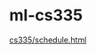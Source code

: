 # ml-cs335

[cs335/schedule.html](https://people.cs.umass.edu/~sheldon/teaching/cs335/schedule.html)
